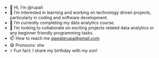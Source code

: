 - 👋 Hi, I’m @rupali
- 👀 I’m interested in learning and working on technology driven projects, particularly in coding and software development.
- 🌱 I’m currently completing my data analytics course.
- 💞️ I’m looking to collaborate on exciting projects related data analytics or any beginner friendly programming tasks.
- 📫 How to reach me gawaterupa@gmail.com
- 😄 Pronouns: she
- ⚡ Fun fact: I share my birthday with my son!

<!---
rupaligawate/rupaligawate is a ✨ special ✨ repository because its `README.md` (this file) appears on your GitHub profile.
You can click the Preview link to take a look at your changes.
--->
